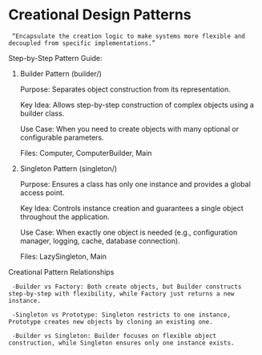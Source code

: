 # Creational Design Patterns 

     “Encapsulate the creation logic to make systems more flexible and decoupled from specific implementations.”

Step-by-Step Pattern Guide:

1. Builder Pattern (builder/)

     Purpose: Separates object construction from its representation.

     Key Idea: Allows step-by-step construction of complex objects using a builder class.

     Use Case: When you need to create objects with many optional or configurable parameters.

     Files: Computer, ComputerBuilder, Main

2. Singleton Pattern (singleton/)

     Purpose: Ensures a class has only one instance and provides a global access point.

     Key Idea: Controls instance creation and guarantees a single object throughout the application.

     Use Case: When exactly one object is needed (e.g., configuration manager, logging, cache, database connection).

     Files: LazySingleton, Main

Creational Pattern Relationships

     -Builder vs Factory: Both create objects, but Builder constructs step-by-step with flexibility, while Factory just returns a new instance.

     -Singleton vs Prototype: Singleton restricts to one instance, Prototype creates new objects by cloning an existing one.

     -Builder vs Singleton: Builder focuses on flexible object construction, while Singleton ensures only one instance exists.